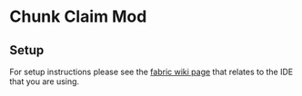 # Chunk Claim Mod

## Setup

For setup instructions please see the [fabric wiki page](https://fabricmc.net/wiki/tutorial:setup) that relates to the IDE that you are using.